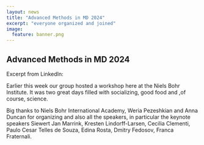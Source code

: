```yaml
---
layout: news
title: "Advanced Methods in MD 2024"
excerpt: "everyone organized and joined" 
image:
  feature: banner.png
---
```


## Advanced Methods in MD 2024

Excerpt from LinkedIn:

Earlier this week our group hosted a workshop here at the Niels Bohr Institute. It was two great days filled with socializing, good food and ,of course, science. 
 
Big thanks to Niels Bohr International Academy, Weria Pezeshkian and Anna Duncan for organizing and also all the speakers, in particular the keynote speakers Siewert Jan Marrink, Kresten Lindorff-Larsen, Cecilia Clementi, Paulo Cesar Telles de Souza, Edina Rosta, Dmitry Fedosov, Franca Fraternali.
